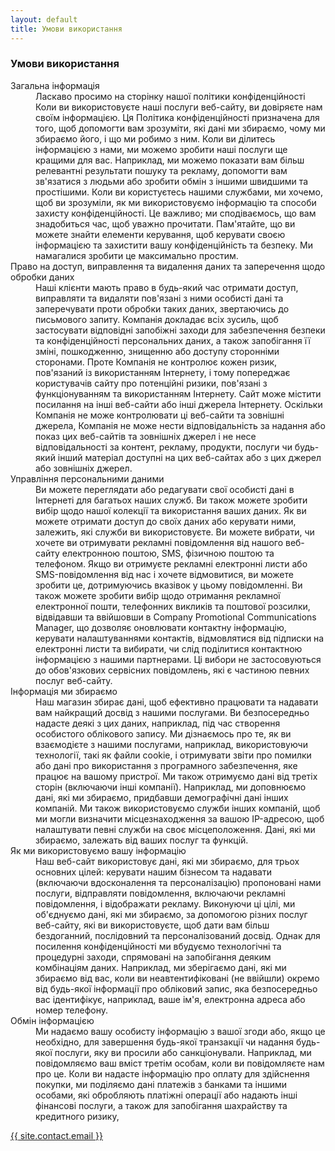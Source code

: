 ```yaml
---
layout: default
title: Умови використання
---
```

<!-- Page Content-->
<main class="page-content">
  <!-- Privacy Policy-->
  <section class="section-top-40 section-bottom-60 section-sm-bottom-100 section-lg-top-87 section-lg-bottom-200">
    <div class="shell">
      <div class="range">
        <div class="cell-xs-12 text-center">
          <h3>Умови використання</h3>
        </div>
        <div class="cell-xs-12 offset-top-40">
          <!-- Terms-list-->
          <dl class="list-terms">
            <dt class="h6">Загальна інформація</dt>
            <dd>
              Ласкаво просимо на сторінку нашої політики конфіденційності Коли ви використовуєте наші послуги веб-сайту, ви довіряєте нам своїм інформацією. Ця Політика конфіденційності призначена для того, щоб допомогти вам зрозуміти, які дані ми збираємо, чому ми збираємо його, і що ми робимо з ним. Коли ви ділитесь інформацією з нами, ми можемо зробити наші послуги ще кращими для вас. Наприклад, ми можемо показати вам більш релевантні результати пошуку та рекламу, допомогти вам зв'язатися з людьми або зробити обмін з іншими швидшими та простішими. Коли ви користуєтесь нашими службами, ми хочемо, щоб ви зрозуміли, як ми використовуємо інформацію та способи захисту конфіденційності. Це важливо; ми сподіваємось, що вам знадобиться час, щоб уважно прочитати. Пам'ятайте, що ви можете знайти елементи керування, щоб керувати своєю інформацією та захистити вашу конфіденційність та безпеку. Ми намагалися зробити це максимально простим.
            </dd>
            <dt class="h6">Право на доступ, виправлення та видалення даних та заперечення щодо обробки даних</dt>
            <dd>
              Наші клієнти мають право в будь-який час отримати доступ, виправляти та видаляти пов'язані з ними особисті дані та заперечувати проти обробки таких даних, звертаючись до письмового запиту. Компанія докладає всіх зусиль, щоб застосувати відповідні запобіжні заходи для забезпечення безпеки та конфіденційності персональних даних, а також запобігання її зміні, пошкодженню, знищенню або доступу сторонніми сторонами. Проте Компанія не контролює кожен ризик, пов'язаний із використанням Інтернету, і тому попереджає користувачів сайту про потенційні ризики, пов'язані з функціонуванням та використанням Інтернету. Сайт може містити посилання на інші веб-сайти або інші джерела Інтернету. Оскільки Компанія не може контролювати ці веб-сайти та зовнішні джерела, Компанія не може нести відповідальність за надання або показ цих веб-сайтів та зовнішніх джерел і не несе відповідальності за контент, рекламу, продукти, послуги чи будь-який інший матеріал доступні на цих веб-сайтах або з цих джерел або зовнішніх джерел.
            </dd>
            <dt class="h6">Управління персональними даними</dt>
            <dd>
              Ви можете переглядати або редагувати свої особисті дані в Інтернеті для багатьох наших служб. Ви також можете зробити вибір щодо нашої колекції та використання ваших даних. Як ви можете отримати доступ до своїх даних або керувати ними, залежить, які служби ви використовуєте. Ви можете вибрати, чи хочете ви отримувати рекламні повідомлення від нашого веб-сайту електронною поштою, SMS, фізичною поштою та телефоном. Якщо ви отримуєте рекламні електронні листи або SMS-повідомлення від нас і хочете відмовитися, ви можете зробити це, дотримуючись вказівок у цьому повідомленні. Ви також можете зробити вибір щодо отримання рекламної електронної пошти, телефонних викликів та поштової розсилки, відвідавши та ввійшовши в Company Promotional Communications Manager, що дозволяє оновлювати контактну інформацію, керувати налаштуваннями контактів, відмовлятися від підписки на електронні листи та вибирати, чи слід поділитися контактною інформацією з нашими партнерами. Ці вибори не застосовуються до обов'язкових сервісних повідомлень, які є частиною певних послуг веб-сайту.
            </dd>
            <dt class="h6">Інформація ми збираємо</dt>
            <dd>
              Наш магазин збирає дані, щоб ефективно працювати та надавати вам найкращий досвід з нашими послугами. Ви безпосередньо надасте деякі з цих даних, наприклад, під час створення особистого облікового запису. Ми дізнаємось про те, як ви взаємодієте з нашими послугами, наприклад, використовуючи технології, такі як файли cookie, і отримувати звіти про помилки або дані про використання з програмного забезпечення, яке працює на вашому пристрої. Ми також отримуємо дані від третіх сторін (включаючи інші компанії). Наприклад, ми доповнюємо дані, які ми збираємо, придбавши демографічні дані інших компаній. Ми також використовуємо служби інших компаній, щоб ми могли визначити місцезнаходження за вашою IP-адресою, щоб налаштувати певні служби на своє місцеположення. Дані, які ми збираємо, залежать від ваших послуг та функцій.
            </dd>
            <dt class="h6">Як ми використовуємо вашу інформацію</dt>
            <dd>
              Наш веб-сайт використовує дані, які ми збираємо, для трьох основних цілей: керувати нашим бізнесом та надавати (включаючи вдосконалення та персоналізацію) пропоновані нами послуги, відправляти повідомлення, включаючи рекламні повідомлення, і відображати рекламу. Виконуючи ці цілі, ми об'єднуємо дані, які ми збираємо, за допомогою різних послуг веб-сайту, які ви використовуєте, щоб дати вам більш бездоганний, послідовний та персоналізований досвід. Однак для посилення конфіденційності ми вбудуємо технологічні та процедурні заходи, спрямовані на запобігання деяким комбінаціям даних. Наприклад, ми зберігаємо дані, які ми збираємо від вас, коли ви неавтентифіковані (не ввійшли) окремо від будь-якої інформації про обліковий запис, яка безпосередньо вас ідентифікує, наприклад, ваше ім'я, електронна адреса або номер телефону.
            </dd>
            <dt class="h6">Обмін інформацією</dt>
            <dd>
              Ми надаємо вашу особисту інформацію з вашої згоди або, якщо це необхідно, для завершення будь-якої транзакції чи надання будь-якої послуги, яку ви просили або санкціонували. Наприклад, ми повідомляємо ваш вміст третім особам, коли ви повідомляєте нам про це. Коли ви надасте інформацію про оплату для здійснення покупки, ми поділяємо дані платежів з банками та іншими особами, які обробляють платіжні операції або надають інші фінансові послуги, а також для запобігання шахрайству та кредитного ризику,
            </dd>
          </dl><a href="mailto:{{ site.contact.email }}" class="link-primary-contrast">{{ site.contact.email }}</a>
        </div>
      </div>
    </div>
  </section>
</main>

